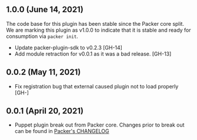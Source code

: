 ## 1.0.0 (June 14, 2021)
The code base for this plugin has been stable since the Packer core split.
We are marking this plugin as v1.0.0 to indicate that it is stable and ready for consumption via `packer init`.

* Update packer-plugin-sdk to v0.2.3 [GH-14]
* Add module retraction for v0.0.1 as it was a bad release. [GH-13]



## 0.0.2 (May 11, 2021)
* Fix registration bug that external caused plugin not to load properly [GH-]

## 0.0.1 (April 20, 2021)

* Puppet plugin break out from Packer core. Changes prior to break out can be found in [Packer's CHANGELOG](https://github.com/hashicorp/packer/blob/master/CHANGELOG.md)
